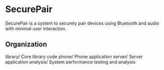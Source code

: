 # SecurePair

SecurePair is a system to securely pair devices using Bluetooth and audio with minimal user interaction.

## Organization

library/
  Core library code
phone/
  Phone application
server/
  Server application
analysis/
  System performance testing and analysis

